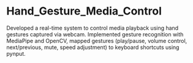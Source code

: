 # Hand_Gesture_Media_Control
Developed a real-time system to control media playback using hand gestures captured via webcam.  Implemented gesture recognition with MediaPipe and OpenCV, mapped gestures (play/pause, volume control, next/previous, mute, speed adjustment) to keyboard shortcuts using pynput.
